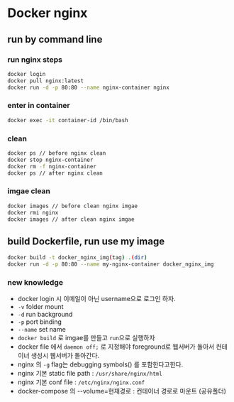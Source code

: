 # Docker nginx


## run by command line

### run nginx steps

```bash
docker login
docker pull nginx:latest
docker run -d -p 80:80 --name nginx-container nginx
```

### enter in container

```bash
docker exec -it container-id /bin/bash
```

### clean

```bash
docker ps // before nginx clean
docker stop nginx-container
docker rm -f nginx-container
docker ps // after nginx clean
```

### imgae clean

```bash
docker images // before clean nginx imgae
docker rmi nginx
docker images // after clean nginx imgae
```

## build Dockerfile, run use my image

```bash
docker build -t docker_nginx_img(tag) .(dir)
docker run -d -p 80:80 --name my-nginx-container docker_nginx_img
```

### new knowledge

- docker login 시 이메일이 아닌 username으로 로그인 하자.
- `-v` folder mount
- `-d` run background
- `-p` port binding
- `--name` set name
- `docker build` 로 imgae를 만들고 `run`으로 실행하자
- docker file 에서 `daemon off;` 로 지정해야 foreground로 웹서버가 돌아서 컨테이너 생성시 웹서버가 돌아간다.
- nginx 의 `-g` flag는 debugging symbols() 를 포함한다고한다.
- nginx 기본 static file path : `/usr/share/nginx/html`
- nginx 기본 conf file : `/etc/nginx/nginx.conf`
- docker-compose 의 --volume=현재경로 : 컨테이너 경로로 마운트 (공유폴더)

